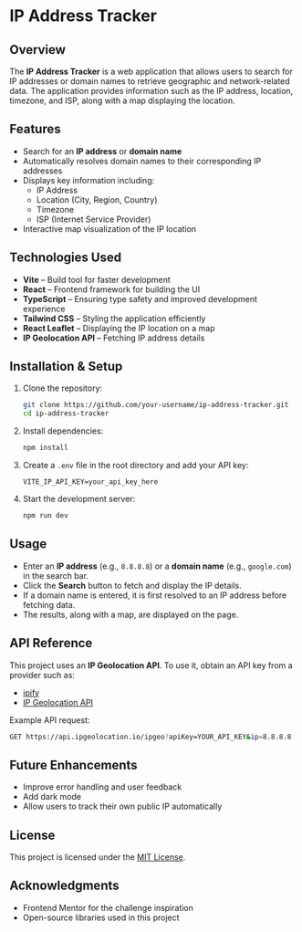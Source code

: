 # IP Address Tracker

## Overview
The **IP Address Tracker** is a web application that allows users to search for IP addresses or domain names to retrieve geographic and network-related data. The application provides information such as the IP address, location, timezone, and ISP, along with a map displaying the location.

## Features
- Search for an **IP address** or **domain name**
- Automatically resolves domain names to their corresponding IP addresses
- Displays key information including:
  - IP Address
  - Location (City, Region, Country)
  - Timezone
  - ISP (Internet Service Provider)
- Interactive map visualization of the IP location

## Technologies Used
- **Vite** – Build tool for faster development
- **React** – Frontend framework for building the UI
- **TypeScript** – Ensuring type safety and improved development experience
- **Tailwind CSS** – Styling the application efficiently
- **React Leaflet** – Displaying the IP location on a map
- **IP Geolocation API** – Fetching IP address details

## Installation & Setup
1. Clone the repository:
   ```sh
   git clone https://github.com/your-username/ip-address-tracker.git
   cd ip-address-tracker
   ```

2. Install dependencies:
   ```sh
   npm install
   ```

3. Create a `.env` file in the root directory and add your API key:
   ```env
   VITE_IP_API_KEY=your_api_key_here
   ```

4. Start the development server:
   ```sh
   npm run dev
   ```

## Usage
- Enter an **IP address** (e.g., `8.8.8.8`) or a **domain name** (e.g., `google.com`) in the search bar.
- Click the **Search** button to fetch and display the IP details.
- If a domain name is entered, it is first resolved to an IP address before fetching data.
- The results, along with a map, are displayed on the page.


## API Reference
This project uses an **IP Geolocation API**. To use it, obtain an API key from a provider such as:
- [ipify](https://www.ipify.org/)
- [IP Geolocation API](https://ipgeolocation.io/)

Example API request:
```sh
GET https://api.ipgeolocation.io/ipgeo?apiKey=YOUR_API_KEY&ip=8.8.8.8
```

## Future Enhancements
- Improve error handling and user feedback
- Add dark mode
- Allow users to track their own public IP automatically

## License
This project is licensed under the [MIT License](LICENSE).

## Acknowledgments
- Frontend Mentor for the challenge inspiration
- Open-source libraries used in this project
